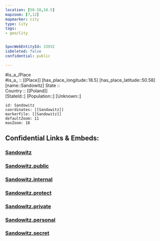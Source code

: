 ```yaml
---
location: [50.58,18.5] 
mapzoom: [7,12] 
mapmarker: city 
type: City
tags:
- geo/City


SpocWebEntityId: 33932
isDeleted: false
confidential: public

---
```

#is_a_/Place  
#is_a_ :: [[Place]] 
[has_place_longitude::18.5] 
[has_place_latitude::50.58] 
[name::Sandowitz] 
State ::  
Country :: [[Poland]]  
[StateId::] 
[Population::] 
[Unknown::] 


```leaflet
id: Sandowitz
coordinates: [[Sandowitz]] 
markerFile: [[Sandowitz]] 
defaultZoom: 11 
maxZoom: 18
```


## Confidential Links & Embeds: 

### [Sandowitz](/_Standards/Earth/Continent/Europe/Europe~East/Poland/Provinces~Poland/Opole/City/Sandowitz.md) 

### [Sandowitz.public](/_public/Earth/Continent/Europe/Europe~East/Poland/Provinces~Poland/Opole/City/Sandowitz.public.md) 

### [Sandowitz.internal](/_internal/Earth/Continent/Europe/Europe~East/Poland/Provinces~Poland/Opole/City/Sandowitz.internal.md) 

### [Sandowitz.protect](/_protect/Earth/Continent/Europe/Europe~East/Poland/Provinces~Poland/Opole/City/Sandowitz.protect.md) 

### [Sandowitz.private](/_private/Earth/Continent/Europe/Europe~East/Poland/Provinces~Poland/Opole/City/Sandowitz.private.md) 

### [Sandowitz.personal](/_personal/Earth/Continent/Europe/Europe~East/Poland/Provinces~Poland/Opole/City/Sandowitz.personal.md) 

### [Sandowitz.secret](/_secret/Earth/Continent/Europe/Europe~East/Poland/Provinces~Poland/Opole/City/Sandowitz.secret.md)

